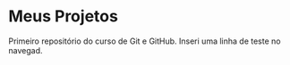# Meus Projetos
 Primeiro repositório do curso de Git e GitHub.
 Inseri uma linha de teste no navegad.
